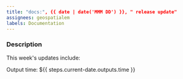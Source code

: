 ```yaml
---
title: "docs:", {{ date | date('MMM DD') }}, " release update"
assignees: geospatialem
labels: Documentation
---
```

### Description
This week's updates include:

Output time:
${{ steps.current-date.outputs.time }}
